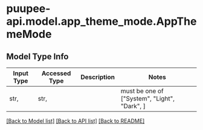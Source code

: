 # puupee-api.model.app_theme_mode.AppThemeMode

## Model Type Info
Input Type | Accessed Type | Description | Notes
------------ | ------------- | ------------- | -------------
str,  | str,  |  | must be one of ["System", "Light", "Dark", ] 

[[Back to Model list]](../../README.md#documentation-for-models) [[Back to API list]](../../README.md#documentation-for-api-endpoints) [[Back to README]](../../README.md)


